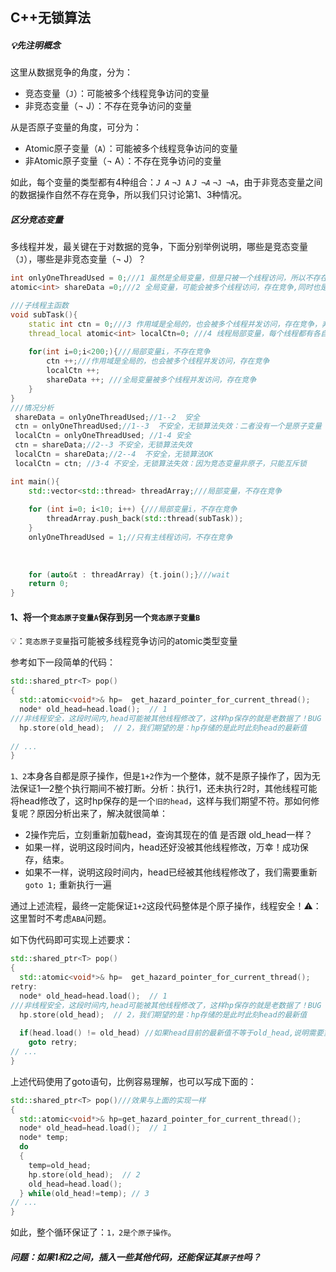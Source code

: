## C++无锁算法



##### 💡先注明概念

这里从数据竞争的角度，分为：

- 竞态变量（`J`）：可能被多个线程竞争访问的变量
- 非竞态变量（¬ J）：不存在竞争访问的变量

从是否原子变量的角度，可分为：

- Atomic原子变量（`A`）：可能被多个线程竞争访问的变量
- 非Atomic原子变量（¬ A）：不存在竞争访问的变量

如此，每个变量的类型都有4种组合：*`J A`*	`¬J A`	*`J ¬A`*	`¬J ¬A`，由于非竞态变量之间的数据操作自然不存在竞争，所以我们只讨论第1、3种情况。



##### 区分竞态变量

多线程并发，最关键在于对数据的竞争，下面分别举例说明，哪些是竞态变量（`J`），哪些是非竞态变量（¬ J）？

```c++
int onlyOneThreadUsed = 0;///1 虽然是全局变量，但是只被一个线程访问，所以不存在竞争，非原子变量：¬J ¬A
atomic<int> shareData =0;///2 全局变量，可能会被多个线程访问，存在竞争,同时也是原子变量：J  A

///子线程主函数
void subTask(){
    static int ctn = 0;///3 作用域是全局的，也会被多个线程并发访问，存在竞争，非原子变量：J ¬A
    thread_local atomic<int> localCtn=0; ///4 线程局部变量，每个线程都有各自的副本，互不干涉，不存在竞争:¬J A
  
    for(int i=0;i<200;){///局部变量i，不存在竞争
        ctn ++;///作用域是全局的，也会被多个线程并发访问，存在竞争
        localCtn ++;
        shareData ++; ///全局变量被多个线程并发访问，存在竞争
    }
}
///情况分析
 shareData = onlyOneThreadUsed;//1--2  安全
 ctn = onlyOneThreadUsed;//1--3  不安全，无锁算法失效：二者没有一个是原子变量
 localCtn = onlyOneThreadUsed; //1-4 安全
 ctn = shareData;//2--3 不安全，无锁算法失效
 localCtn = shareData;//2--4  不安全，无锁算法OK
 localCtn = ctn; //3-4 不安全，无锁算法失效：因为竞态变量非原子，只能互斥锁

int main(){
    std::vector<std::thread> threadArray;///局部变量，不存在竞争
    
    for (int i=0; i<10; i++) {///局部变量i，不存在竞争
        threadArray.push_back(std::thread(subTask));
    }
    onlyOneThreadUsed = 1;//只有主线程访问，不存在竞争
  
    
  
    for (auto&t : threadArray) {t.join();}///wait
    return 0;
}
```



#### 1、将一个`竞态原子变量A`保存到另一个`竞态原子变量B`

💡：`竞态原子变量`指可能被多线程竞争访问的atomic类型变量

参考如下一段简单的代码：

```c++
std::shared_ptr<T> pop()
{
  std::atomic<void*>& hp=  get_hazard_pointer_for_current_thread();
  node* old_head=head.load();  // 1
///非线程安全，这段时间内,head可能被其他线程修改了，这样hp保存的就是老数据了！BUG
  hp.store(old_head);  // 2，我们期望的是：hp存储的是此时此刻head的最新值
  
// ...
}
```

`1、2`本身各自都是原子操作，但是`1+2`作为一个整体，就不是原子操作了，因为无法保证1—2整个执行期间不被打断。分析：执行1，还未执行2时，其他线程可能将head修改了，这时hp保存的是一个`旧的head`，这样与我们期望不符。那如何修复呢？原因分析出来了，解决就很简单：

- 2操作完后，立刻重新加载head，查询其现在的值 是否跟 old_head一样？
- 如果一样，说明这段时间内，head还好没被其他线程修改，万幸！成功保存，结束。
- 如果不一样，说明这段时间内，head已经被其他线程修改了，我们需要重新`goto 1;` 重新执行一遍

通过上述流程，最终一定能保证`1+2`这段代码整体是个原子操作，线程安全！⚠️：这里暂时不考虑`ABA`问题。

如下伪代码即可实现上述要求：

```c++
std::shared_ptr<T> pop()
{
  std::atomic<void*>& hp=  get_hazard_pointer_for_current_thread();
retry:  
  node* old_head=head.load();  // 1
///非线程安全，这段时间内,head可能被其他线程修改了，这样hp保存的就是老数据了！BUG
  hp.store(old_head);  // 2，我们期望的是：hp存储的是此时此刻head的最新值
  
  if(head.load() != old_head) //如果head目前的最新值不等于old_head,说明需要重新操作！
    goto retry;
// ...
}
```

上述代码使用了goto语句，比例容易理解，也可以写成下面的：

```c++
std::shared_ptr<T> pop()///效果与上面的实现一样
{
  std::atomic<void*>& hp=get_hazard_pointer_for_current_thread();
  node* old_head=head.load();  // 1
  node* temp;
  do
  {
    temp=old_head;
    hp.store(old_head);  // 2
    old_head=head.load();
  } while(old_head!=temp); // 3
// ...
}
```

如此，整个循环保证了：`1，2是个原子操作`。

##### 问题：如果1和2之间，插入一些其他代码，还能保证其`原子性`吗？